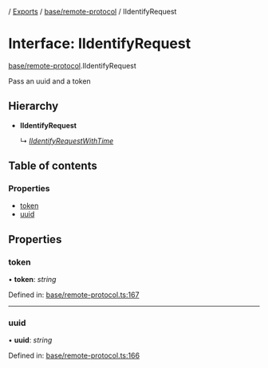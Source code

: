 [](../README.md) / [Exports](../modules.md) / [base/remote-protocol](../modules/base_remote_protocol.md) / IIdentifyRequest

# Interface: IIdentifyRequest

[base/remote-protocol](../modules/base_remote_protocol.md).IIdentifyRequest

Pass an uuid and a token

## Hierarchy

* **IIdentifyRequest**

  ↳ [*IIdentifyRequestWithTime*](client_internal_testing.iidentifyrequestwithtime.md)

## Table of contents

### Properties

- [token](base_remote_protocol.iidentifyrequest.md#token)
- [uuid](base_remote_protocol.iidentifyrequest.md#uuid)

## Properties

### token

• **token**: *string*

Defined in: [base/remote-protocol.ts:167](https://github.com/onzag/itemize/blob/28218320/base/remote-protocol.ts#L167)

___

### uuid

• **uuid**: *string*

Defined in: [base/remote-protocol.ts:166](https://github.com/onzag/itemize/blob/28218320/base/remote-protocol.ts#L166)
